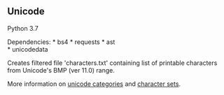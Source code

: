 Unicode
-----------------
Python 3.7

Dependencies:
    * bs4
    * requests
    * ast    
    * unicodedata

Creates filtered file 'characters.txt' containing list of 
printable characters from Unicode's BMP (ver 11.0) range.

More information on [unicode categories](http://www.fileformat.info/info/unicode/category/index.htm) 
and [character sets](https://en.wikipedia.org/wiki/List_of_Unicode_characters).
 

